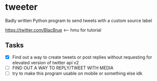 # tweeter
Badly written Python program to send tweets with a custom source label

https://twitter.com/BlacBrue <-- hmu for tutorial

## Tasks
- [x] Find out a way to create tweets or post replies without requesting for elevated version of twitter api v2
- [ ] FIND OUT A WAY TO REPLY/TWEET WITH MEDIA
- [ ] try to make this program usable on mobile or something else idk 
